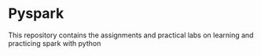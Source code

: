 # Pyspark
This repository contains the assignments and practical labs on learning and practicing spark with python
